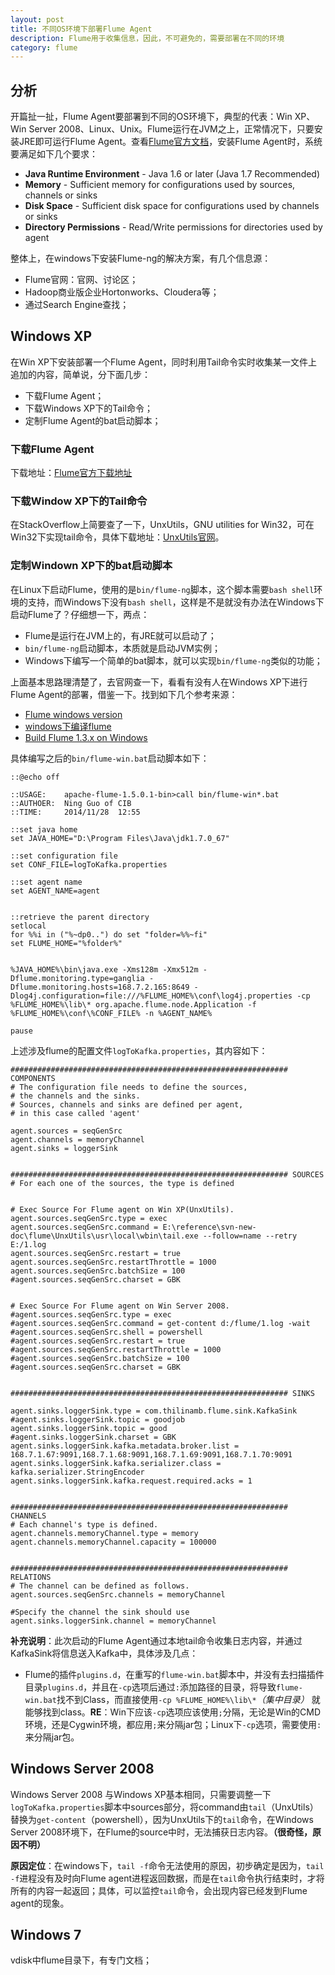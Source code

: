 ```yaml
---
layout: post
title: 不同OS环境下部署Flume Agent
description: Flume用于收集信息，因此，不可避免的，需要部署在不同的环境
category: flume
---
```



## 分析

开篇扯一扯，Flume Agent要部署到不同的OS环境下，典型的代表：Win XP、Win Server 2008、Linux、Unix。Flume运行在JVM之上，正常情况下，只要安装JRE即可运行Flume Agent。查看[Flume官方文档][Flume User Guide]，安装Flume Agent时，系统要满足如下几个要求：

* **Java Runtime Environment** - Java 1.6 or later (Java 1.7 Recommended)
* **Memory** - Sufficient memory for configurations used by sources, channels or sinks
* **Disk Space** - Sufficient disk space for configurations used by channels or sinks
* **Directory Permissions** - Read/Write permissions for directories used by agent

整体上，在windows下安装Flume-ng的解决方案，有几个信息源：

* Flume官网：官网、讨论区；
* Hadoop商业版企业Hortonworks、Cloudera等；
* 通过Search Engine查找；

## Windows XP

在Win XP下安装部署一个Flume Agent，同时利用Tail命令实时收集某一文件上追加的内容，简单说，分下面几步：

* 下载Flume Agent；
* 下载Windows XP下的Tail命令；
* 定制Flume Agent的bat启动脚本；

### 下载Flume Agent

下载地址：[Flume官方下载地址][Flume download]

### 下载Window XP下的Tail命令

在StackOverflow上简要查了一下，UnxUtils，GNU utilities for Win32，可在Win32下实现tail命令，具体下载地址：[UnxUtils官网][UnxUtils]。

### 定制Windown XP下的bat启动脚本

在Linux下启动Flume，使用的是`bin/flume-ng`脚本，这个脚本需要`bash shell`环境的支持，而Windows下没有`bash shell`，这样是不是就没有办法在Windows下启动Flume了？仔细想一下，两点：

* Flume是运行在JVM上的，有JRE就可以启动了；
* `bin/flume-ng`启动脚本，本质就是启动JVM实例；
* Windows下编写一个简单的bat脚本，就可以实现`bin/flume-ng`类似的功能；

上面基本思路理清楚了，去官网查一下，看看有没有人在Windows XP下进行Flume Agent的部署，借鉴一下。找到如下几个参考来源：

* [Flume windows version][Flume windows version]
* [windows下编译flume][windows下编译flume]
* [Build Flume 1.3.x on Windows][Build Flume 1.3.x on Windows]

具体编写之后的`bin/flume-win.bat`启动脚本如下：

	::@echo off

	::USAGE: 	apache-flume-1.5.0.1-bin>call bin/flume-win*.bat
	::AUTHOER:	Ning Guo of CIB
	::TIME:		2014/11/28  12:55

	::set java home
	set JAVA_HOME="D:\Program Files\Java\jdk1.7.0_67"

	::set configuration file
	set CONF_FILE=logToKafka.properties

	::set agent name 
	set AGENT_NAME=agent


	::retrieve the parent directory
	setlocal
	for %%i in ("%~dp0..") do set "folder=%%~fi"
	set FLUME_HOME="%folder%"


	%JAVA_HOME%\bin\java.exe -Xms128m -Xmx512m -Dflume.monitoring.type=ganglia -Dflume.monitoring.hosts=168.7.2.165:8649 -Dlog4j.configuration=file:///%FLUME_HOME%\conf\log4j.properties -cp %FLUME_HOME%\lib\* org.apache.flume.node.Application -f %FLUME_HOME%\conf\%CONF_FILE% -n %AGENT_NAME%

	pause
	
	

上述涉及flume的配置文件`logToKafka.properties`，其内容如下：


	############################################################## COMPONENTS
	# The configuration file needs to define the sources, 
	# the channels and the sinks.
	# Sources, channels and sinks are defined per agent, 
	# in this case called 'agent'

	agent.sources = seqGenSrc
	agent.channels = memoryChannel
	agent.sinks = loggerSink


	############################################################## SOURCES
	# For each one of the sources, the type is defined


	# Exec Source For Flume agent on Win XP(UnxUtils).
	agent.sources.seqGenSrc.type = exec
	agent.sources.seqGenSrc.command = E:\reference\svn-new-doc\flume\UnxUtils\usr\local\wbin\tail.exe --follow=name --retry E:/1.log
	agent.sources.seqGenSrc.restart = true
	agent.sources.seqGenSrc.restartThrottle = 1000
	agent.sources.seqGenSrc.batchSize = 100
	#agent.sources.seqGenSrc.charset = GBK


	# Exec Source For Flume agent on Win Server 2008.
	#agent.sources.seqGenSrc.type = exec
	#agent.sources.seqGenSrc.command = get-content d:/flume/1.log -wait
	#agent.sources.seqGenSrc.shell = powershell
	#agent.sources.seqGenSrc.restart = true
	#agent.sources.seqGenSrc.restartThrottle = 1000
	#agent.sources.seqGenSrc.batchSize = 100
	#agent.sources.seqGenSrc.charset = GBK


	############################################################## SINKS

	agent.sinks.loggerSink.type = com.thilinamb.flume.sink.KafkaSink 
	#agent.sinks.loggerSink.topic = goodjob
	agent.sinks.loggerSink.topic = good
	#agent.sinks.loggerSink.charset = GBK
	agent.sinks.loggerSink.kafka.metadata.broker.list = 168.7.1.67:9091,168.7.1.68:9091,168.7.1.69:9091,168.7.1.70:9091
	agent.sinks.loggerSink.kafka.serializer.class = kafka.serializer.StringEncoder
	agent.sinks.loggerSink.kafka.request.required.acks = 1


	############################################################## CHANNELS
	# Each channel's type is defined.
	agent.channels.memoryChannel.type = memory
	agent.channels.memoryChannel.capacity = 100000

	
	############################################################## RELATIONS
	# The channel can be defined as follows.
	agent.sources.seqGenSrc.channels = memoryChannel

	#Specify the channel the sink should use
	agent.sinks.loggerSink.channel = memoryChannel

	
	
**补充说明**：此次启动的Flume Agent通过本地tail命令收集日志内容，并通过KafkaSink将信息送入Kafka中，具体涉及几点：

* Flume的插件`plugins.d`，在重写的`flume-win.bat`脚本中，并没有去扫描插件目录`plugins.d`，并且在`-cp`选项后通过`:`添加路径的目录，将导致`flume-win.bat`找不到Class，而直接使用`-cp %FLUME_HOME%\lib\*`*（集中目录）* 就能够找到class。**RE**：Win下应该`-cp`选项应该使用`;`分隔，无论是Win的CMD环境，还是Cygwin环境，都应用`;`来分隔jar包；Linux下`-cp`选项，需要使用`:`来分隔jar包。




	
## Windows Server 2008

Windows Server 2008 与Windows XP基本相同，只需要调整一下`logToKafka.properties`脚本中sources部分，将command由`tail`（UnxUtils）替换为`get-content`（powershell），因为UnxUtils下的`tail`命令，在Windows Server 2008环境下，在Flume的source中时，无法捕获日志内容。**（很奇怪，原因不明）**

**原因定位**：在windows下，`tail -f`命令无法使用的原因，初步确定是因为，`tail -f`进程没有及时向Flume agent进程返回数据，而是在`tail`命令执行结束时，才将所有的内容一起返回；具体，可以监控`tail`命令，会出现内容已经发到Flume agent的现象。





## Windows 7

vdisk中flume目录下，有专门文档；
















[NingG]:    					http://ningg.github.com  "NingG"
[Flume User Guide]:				http://flume.apache.org/FlumeUserGuide.html
[Flume download]:				http://flume.apache.org/download.html 
[UnxUtils]:						http://sourceforge.net/projects/unxutils/
[Flume windows version]:		http://abloz.com/flume/windows_download.html
[windows下编译flume]:			http://abloz.com/2013/02/18/compile-under-windows-flume-1-3-1.html
[Build Flume 1.3.x on Windows]:			https://cwiki.apache.org/confluence/display/FLUME/Build+Flume+1.3.x+up+on+Windows
